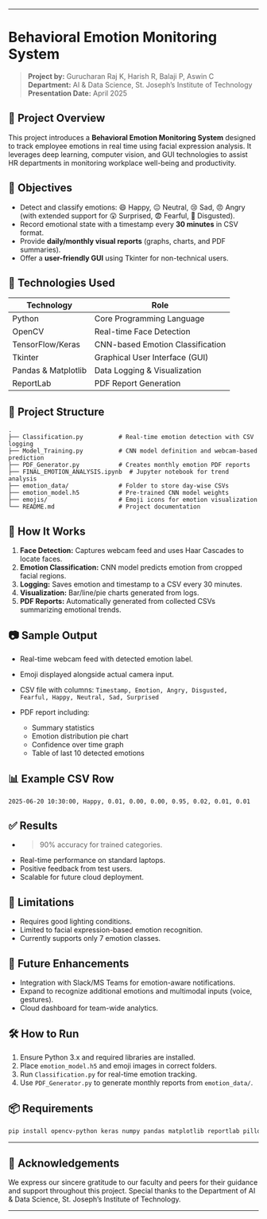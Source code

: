 

---

# Behavioral Emotion Monitoring System

> **Project by:** Gurucharan Raj K, Harish R, Balaji P, Aswin C
> **Department:** AI & Data Science, St. Joseph’s Institute of Technology
> **Presentation Date:** April 2025

## 🧠 Project Overview

This project introduces a **Behavioral Emotion Monitoring System** designed to track employee emotions in real time using facial expression analysis. It leverages deep learning, computer vision, and GUI technologies to assist HR departments in monitoring workplace well-being and productivity.

## 🎯 Objectives

* Detect and classify emotions: 😄 Happy, 😐 Neutral, 😢 Sad, 😠 Angry (with extended support for 😲 Surprised, 😨 Fearful, 🤢 Disgusted).
* Record emotional state with a timestamp every **30 minutes** in CSV format.
* Provide **daily/monthly visual reports** (graphs, charts, and PDF summaries).
* Offer a **user-friendly GUI** using Tkinter for non-technical users.

## 🧪 Technologies Used

| Technology          | Role                             |
| ------------------- | -------------------------------- |
| Python              | Core Programming Language        |
| OpenCV              | Real-time Face Detection         |
| TensorFlow/Keras    | CNN-based Emotion Classification |
| Tkinter             | Graphical User Interface (GUI)   |
| Pandas & Matplotlib | Data Logging & Visualization     |
| ReportLab           | PDF Report Generation            |

## 📁 Project Structure

```
.
├── Classification.py          # Real-time emotion detection with CSV logging
├── Model_Training.py          # CNN model definition and webcam-based prediction
├── PDF_Generator.py           # Creates monthly emotion PDF reports
├── FINAL_EMOTION_ANALYSIS.ipynb  # Jupyter notebook for trend analysis
├── emotion_data/              # Folder to store day-wise CSVs
├── emotion_model.h5           # Pre-trained CNN model weights
├── emojis/                    # Emoji icons for emotion visualization
└── README.md                  # Project documentation
```

## 🚀 How It Works

1. **Face Detection:** Captures webcam feed and uses Haar Cascades to locate faces.
2. **Emotion Classification:** CNN model predicts emotion from cropped facial regions.
3. **Logging:** Saves emotion and timestamp to a CSV every 30 minutes.
4. **Visualization:** Bar/line/pie charts generated from logs.
5. **PDF Reports:** Automatically generated from collected CSVs summarizing emotional trends.

## 📷 Sample Output

* Real-time webcam feed with detected emotion label.
* Emoji displayed alongside actual camera input.
* CSV file with columns: `Timestamp, Emotion, Angry, Disgusted, Fearful, Happy, Neutral, Sad, Surprised`
* PDF report including:

  * Summary statistics
  * Emotion distribution pie chart
  * Confidence over time graph
  * Table of last 10 detected emotions

## 📊 Example CSV Row

```
2025-06-20 10:30:00, Happy, 0.01, 0.00, 0.00, 0.95, 0.02, 0.01, 0.01
```

## ✅ Results

* > 90% accuracy for trained categories.
* Real-time performance on standard laptops.
* Positive feedback from test users.
* Scalable for future cloud deployment.

## 🔐 Limitations

* Requires good lighting conditions.
* Limited to facial expression-based emotion recognition.
* Currently supports only 7 emotion classes.

## 🌟 Future Enhancements

* Integration with Slack/MS Teams for emotion-aware notifications.
* Expand to recognize additional emotions and multimodal inputs (voice, gestures).
* Cloud dashboard for team-wide analytics.

## 🛠️ How to Run

1. Ensure Python 3.x and required libraries are installed.
2. Place `emotion_model.h5` and emoji images in correct folders.
3. Run `Classification.py` for real-time emotion tracking.
4. Use `PDF_Generator.py` to generate monthly reports from `emotion_data/`.

## 📦 Requirements

```bash
pip install opencv-python keras numpy pandas matplotlib reportlab pillow pytz
```

---

## 🙏 Acknowledgements

We express our sincere gratitude to our faculty and peers for their guidance and support throughout this project. Special thanks to the Department of AI & Data Science, St. Joseph’s Institute of Technology.

---

